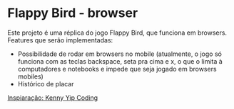 # Flappy Bird - browser

Este projeto é uma réplica do jogo Flappy Bird, que funciona em browsers.
Features que serão implementadas:
- Possibilidade de rodar em browsers no mobile (atualmente, o jogo só funciona com as teclas backspace, seta pra cima e x, o que o limita à computadores e notebooks e impede que seja jogado em browsers mobiles)
- Histórico de placar

[Inspiaração: Kenny Yip Coding](https://github.com/ImKennyYip/flappy-bird.git)
